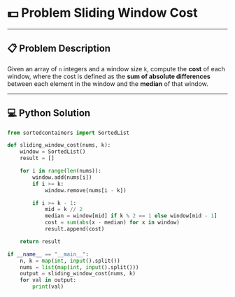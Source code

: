 # 💵 Problem Sliding Window Cost

---

## 📋 Problem Description

Given an array of `n` integers and a window size `k`, compute the **cost** of each window, where the cost is defined as the **sum of absolute differences** between each element in the window and the **median** of that window.

---

## 💻 Python Solution

```python
from sortedcontainers import SortedList

def sliding_window_cost(nums, k):
    window = SortedList()
    result = []

    for i in range(len(nums)):
        window.add(nums[i])
        if i >= k:
            window.remove(nums[i - k])

        if i >= k - 1:
            mid = k // 2
            median = window[mid] if k % 2 == 1 else window[mid - 1]
            cost = sum(abs(x - median) for x in window)
            result.append(cost)

    return result

if __name__ == "__main__":
    n, k = map(int, input().split())
    nums = list(map(int, input().split()))
    output = sliding_window_cost(nums, k)
    for val in output:
        print(val)
```
